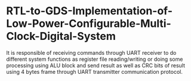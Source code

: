 # RTL-to-GDS-Implementation-of-Low-Power-Configurable-Multi-Clock-Digital-System
It is responsible of receiving commands through UART receiver to do different system functions as register file reading/writing or doing some processing using ALU block and send result as well as CRC bits of result using 4 bytes frame through UART transmitter communication protocol.
